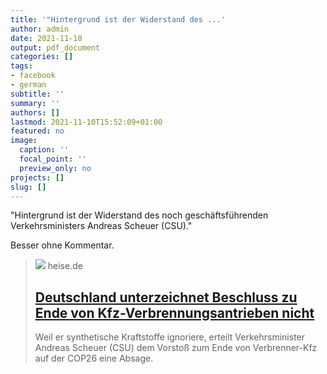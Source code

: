 ```yaml
---
title: '"Hintergrund ist der Widerstand des ...'
author: admin
date: 2021-11-10
output: pdf_document
categories: []
tags:
- facebook
- german
subtitle: ''
summary: ''
authors: []
lastmod: 2021-11-10T15:52:09+01:00
featured: no
image:
  caption: ''
  focal_point: ''
  preview_only: no
projects: []
slug: []
---
```

"Hintergrund ist der Widerstand des noch geschäftsführenden Verkehrsministers Andreas Scheuer (CSU)."

Besser ohne Kommentar.
> [![](https://heise.cloudimg.io/bound/1200x1200/q85.png-lossy-85.webp-lossy-85.foil1/_www-heise-de_/imgs/18/3/2/1/2/3/8/6/21C0488_002-6a03b37249597e0e.jpg)](https://www.heise.de/hintergrund/Deutschland-unterzeichnet-Beschluss-zu-Ende-von-Kfz-Verbrennungsantrieben-nicht-6263388.html)
> heise.de
> ## [Deutschland unterzeichnet Beschluss zu Ende von Kfz-Verbrennungsantrieben nicht](https://www.heise.de/hintergrund/Deutschland-unterzeichnet-Beschluss-zu-Ende-von-Kfz-Verbrennungsantrieben-nicht-6263388.html)
>
>Weil er synthetische Kraftstoffe ignoriere, erteilt Verkehrsminister Andreas Scheuer (CSU) dem Vorstoß zum Ende von Verbrenner-Kfz auf der COP26 eine Absage. 

